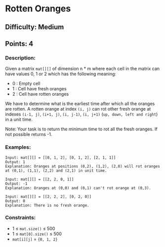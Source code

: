 # Rotten Oranges
## Difficulty: Medium
## Points: 4
### Description:
Given a matrix `mat[][]` of dimension n * m where each cell in the matrix can have values 0, 1 or 2 which has the following meaning:
- 0 : Empty cell
- 1 : Cell have fresh oranges
- 2 : Cell have rotten oranges

We have to determine what is the earliest time after which all the oranges are rotten. A rotten orange at index `(i, j)` can rot other fresh orange at indexes `(i-1, j)`, `(i+1, j)`, `(i, j-1)`, `(i, j+1)` (`up, down, left and right`) in a unit time.

Note: Your task is to return the minimum time to rot all the fresh oranges. If not possible returns -1.


### Examples:
```
Input: mat[][] = [[0, 1, 2], [0, 1, 2], [2, 1, 1]]
Output: 1
Explanation: Oranges at positions (0,2), (1,2), (2,0) will rot oranges at (0,1), (1,1), (2,2) and (2,1) in unit time.
```
```
Input: mat[][] = [[2, 2, 0, 1]]
Output: -1
Explanation: Oranges at (0,0) and (0,1) can't rot orange at (0,3).
```
```
Input: mat[][] = [[2, 2, 2], [0, 2, 0]]
Output: 0
Explanation: There is no fresh orange. 
```

### Constraints:
- 1 ≤ `mat.size()` ≤ 500
- 1 ≤ `mat[0].size()` ≤ 500
- `mat[i][j]` = `{0, 1, 2}` 